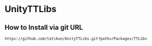 # UnityTTLibs
 
## How to Install via git URL

```https://github.com/tatikun/UnityTTLibs.git?path=/Packages/TTLibs```